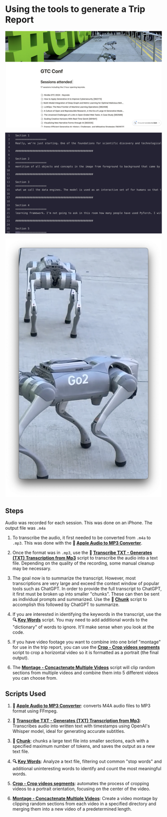 # Using the tools to generate a Trip Report

![GTCReport](tutorial3.png)

![ChunkedTranscript](tutorial2.png)

![CroppedVideo](tutorial4.png)

## Steps

Audio was recorded for each session. This was done on an iPhone. The output file was `.m4a`

1. To transcribe the audio, it first needed to be converted from `.m4a` to `.mp3`. This was done with the **🎵 [Apple Audio to MP3 Converter](/services/services/apple-to-mp3/convert_m4a_to_mp3_README.md)**.

2. Once the format was in `.mp3`, use the **📝 [Transcribe TXT - Generates (TXT) Transcription from Mp3](/services/transcribe/transcribeTXT_README.md)** script to transcribe the audio into a text file. Depending on the quality of the recording, some manual cleanup may be necessary.

3. The goal now is to summarize the transcript. However, most transcriptions are very large and exceed the context window of popular tools such as ChatGPT. In order to provide the full transcript to ChatGPT, it first must be broken up into smaller "chunks". These can then be sent as individual prompts and summarized. Use the **📄 [Chunk](/services/chunk/chunk_README.md)** script to accomplish this followed by ChatGPT to summarize.

4. If you are interested in identifying the keywords in the transcript, use the **🔍 [Key Words](/services/key_words/key_words_README.md)** script. You may need to add additional words to the "dictionary" of words to ignore. It'll make sense when you look at the code.

5. If you have video footage you want to combine into one brief "montage" for use in the trip report, you can use the **[Crop - Crop videos segments](/services/clip/clip_README.md)** script to crop a horizontal video so it is formatted as a portrait (the final output). 

6. The **[Montage - Concactenate Multiple Videos](/services/montage_README.md)** script will clip random sections from multiple videos and combine them into 5 different videos you can choose from.


## Scripts Used

1. **🎵 [Apple Audio to MP3 Converter](/services/apple-to-mp3/convert_m4a_to_mp3_README.md)**: converts M4A audio files to MP3 format using FFmpeg.

2. **📝 [Transcribe TXT - Generates (TXT) Transcription from Mp3](/services/transcribe/transcribeTXT_README.md)**: Transcribes audio into written text with timestamps using OpenAI's Whisper model, ideal for generating accurate subtitles.

3. **📄 [Chunk](/services/chunk/chunk_README.md)**: chunks a large text file into smaller sections, each with a specified maximum number of tokens, and saves the output as a new text file.

4. **🔍 [Key Words](/services/key_words/key_words_README.md)**: Analyze a text file, filtering out common "stop words" and additional uninteresting words to identify and count the most meaningful words.

5. **[Crop - Crop videos segments](/services/clip/clip_README.md)**: automates the process of cropping videos to a portrait orientation, focusing on the center of the video.

6. **[Montage - Concactenate Multiple Videos](/services/montage_README.md)**: Create a video montage by clipping random sections from each video in a specified directory and merging them into a new video of a predetermined length. 











